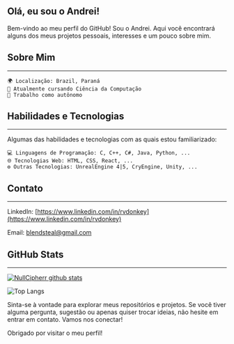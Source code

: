 ## Olá, eu sou o Andrei!
Bem-vindo ao meu perfil do GitHub! Sou o Andrei. Aqui você encontrará alguns dos meus projetos pessoais, interesses e um pouco sobre mim.


## Sobre Mim
------

	🌍 Localização: Brazil, Paraná
	🌱 Atualmente cursando Ciência da Computação 
	💼 Trabalho como autônomo


## Habilidades e Tecnologias
------

Algumas das habilidades e tecnologias com as quais estou familiarizado:

	💻 Linguagens de Programação: C, C++, C#, Java, Python, ...
	🌐 Tecnologias Web: HTML, CSS, React, ...
	⚙️ Outras Tecnologias: UnrealEngine 4|5, CryEngine, Unity, ...
	

## Contato
------


LinkedIn: [https://www.linkedin.com/in/rvdonkey](https://www.linkedin.com/in/rvdonkey)

Email: [blendsteal@gmail.com](mailto:blendsteal@gmail.com)


## GitHub Stats
------

[![NullCipherr github stats](https://github-readme-stats.vercel.app/api?username=NullCipherr&show_icons=true&theme=dark)](https://github.com/anuraghazra/github-readme-stats)

![Top Langs](https://github-readme-stats.vercel.app/api/top-langs/?username=NullCipherr&layout=compact&theme=dark)


Sinta-se à vontade para explorar meus repositórios e projetos. Se você tiver alguma pergunta, sugestão ou apenas quiser trocar ideias, não hesite em entrar em contato. Vamos nos conectar!

Obrigado por visitar o meu perfil!
